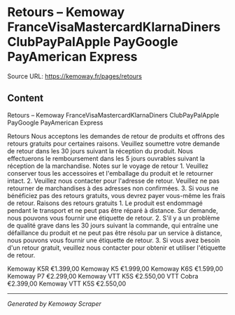 # Retours – Kemoway FranceVisaMastercardKlarnaDiners ClubPayPalApple PayGoogle PayAmerican Express

Source URL: https://kemoway.fr/pages/retours

## Content

Retours – Kemoway FranceVisaMastercardKlarnaDiners ClubPayPalApple PayGoogle PayAmerican Express

Retours Nous acceptons les demandes de retour de produits et offrons des retours gratuits pour certaines raisons. Veuillez soumettre votre demande de retour dans les 30 jours suivant la réception du produit. Nous effectuerons le remboursement dans les 5 jours ouvrables suivant la réception de la marchandise. Notes sur le voyage de retour 1. Veuillez conserver tous les accessoires et l'emballage du produit et le retourner intact. 2. Veuillez nous contacter pour l'adresse de retour. Veuillez ne pas retourner de marchandises à des adresses non confirmées. 3. Si vous ne bénéficiez pas des retours gratuits, vous devrez payer vous-même les frais de retour. Raisons des retours gratuits 1. Le produit est endommagé pendant le transport et ne peut pas être réparé à distance. Sur demande, nous pouvons vous fournir une étiquette de retour. 2. S'il y a un problème de qualité grave dans les 30 jours suivant la commande, qui entraîne une défaillance du produit et ne peut pas être résolu par un service à distance, nous pouvons vous fournir une étiquette de retour. 3. Si vous avez besoin d'un retour gratuit, veuillez nous contacter pour obtenir et utiliser l'étiquette de retour.

Kemoway K5R €1.399,00 Kemoway K5 €1.999,00 Kemoway K6S €1.599,00 Kemoway P7 €2.299,00 Kemoway VTT K5S €2.550,00 VTT Cobra €2.399,00 Kemoway VTT K5S €2.550,00

---
*Generated by Kemoway Scraper*
